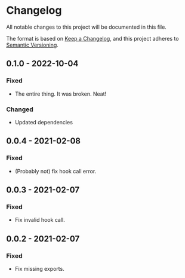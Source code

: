 # Changelog

All notable changes to this project will be documented in this file.

The format is based on [Keep a Changelog](https://keepachangelog.com/en/1.0.0/),
and this project adheres to [Semantic Versioning](https://semver.org/spec/v2.0.0.html).

## 0.1.0 - 2022-10-04

### Fixed
- The entire thing. It was broken. Neat!

### Changed
- Updated dependencies

## 0.0.4 - 2021-02-08

### Fixed

- (Probably not) fix hook call error.

## 0.0.3 - 2021-02-07

### Fixed

- Fix invalid hook call.

## 0.0.2 - 2021-02-07

### Fixed

- Fix missing exports.
